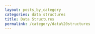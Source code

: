 ```yaml
---
layout: posts_by_category
categories: data structures
title: Data Structures
permalink: /category/data%20structures
---
```

